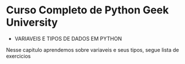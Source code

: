 # Curso Completo de Python Geek University

- VARIAVEIS E TIPOS DE DADOS EM PYTHON

Nesse capitulo aprendemos sobre variaveis e seus tipos, segue lista de exercicios




